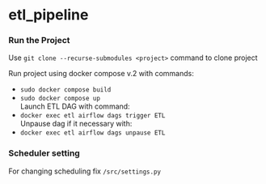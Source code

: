 # etl_pipeline

### Run the Project  
Use `git clone --recurse-submodules <project>` command to clone project  

Run project using docker compose v.2 with commands:  
- `sudo docker compose build`  
- `sudo docker compose up`    
Launch ETL DAG with command:   
- `docker exec etl airflow dags trigger ETL`   
Unpause dag if it necessary with:   
- `docker exec etl airflow dags unpause ETL`   


### Scheduler setting
For changing scheduling fix `/src/settings.py`
